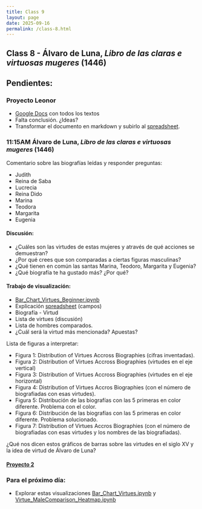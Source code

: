 ```yaml
---
title: Class 9
layout: page
date: 2025-09-16
permalink: /class-8.html
---
```

## Class 8 - Álvaro de Luna, *Libro de las claras e virtuosas mugeres* (1446)

## Pendientes: 
### Proyecto Leonor 
- [Google Docs](https://docs.google.com/document/d/1nxqzmYUBlLpf7n7jYDRYSWm6MscRl-u5JC7i3-Jw3ww/edit?tab=t.0) con todos los textos
- Falta conclusión. ¿Ideas?
- Transformar el documento en markdown y subirlo al [spreadsheet](https://docs.google.com/spreadsheets/d/1umgD4Pp-t0WndBGQ4xmeVaVdvsxtYJnZTHrocTJYtWo/edit?gid=0#gid=0).

### 11:15AM Álvaro de Luna, *Libro de las claras e virtuosas mugeres* (1446)

Comentario sobre las biografías leídas y responder preguntas: 

- Judith 
- Reina de Saba
- Lucrecia 
- Reina Dido 
- Marina 
- Teodora
- Margarita 
- Eugenia 

#### Discusión: 

- ¿Cuáles son las virtudes de estas mujeres y através de qué acciones se demuestran?
- ¿Por qué crees que son comparadas a ciertas figuras masculinas?
- ¿Qué tienen en común las santas Marina, Teodoro, Margarita y Eugenia?
- ¿Qué biografía te ha gustado más? ¿Por qué?

#### Trabajo de visualización: 

- [Bar_Chart_Virtues_Beginner.ipynb](https://colab.research.google.com/drive/10nLt8HJhGR1oiDcUywSxLR1l8ZNEQgh6) 
- Explicación [spreadsheet](https://docs.google.com/spreadsheets/d/14PKuG0aiabdtGQZaOrjA8q2gRC2d7mEslreHFMPy4lY/edit?gid=546587688#gid=546587688) (campos) 
- Biografía - Virtud 
- Lista de virtues (discusión) 
- Lista de hombres comparados.
- ¿Cuál será la virtud más mencionada? Apuestas?

Lista de figuras a interpretar: 

- Figura 1: Distribution of Virtues Accross Biographies (cifras inventadas).  
- Figura 2: Distribution of Virtues Accross Biographies (virtudes en el eje vertical) 
- Figura 3: Distribution of Virtues Accross Biographies (virtudes en el eje horizontal)
- Figura 4: Distribution of Virtues Accros Biographies (con el número de biografiadas con esas virtudes). 
- Figura 5: Distribución de las biografías con las 5 primeras en color diferente. Problema con el color. 
- Figura 6: Distribución de las biografías con las 5 primeras en color diferente. Problema solucionado. 
- Figura 7: Distribution of Virtues Accros Biographies (con el número de biografiadas con esas virtudes y los nombres de las biografiadas). 

¿Qué nos dicen estos gráficos de barras sobre las virtudes en el siglo XV y la idea de virtud de Álvaro de Luna? 


#### [Proyecto 2](https://dh-miami.github.io/SPA_410_Fall25/2025/09/14/Instrucciones-proyecto-Luna.html) 

### Para el próximo día: 

- Explorar estas visualizaciones [Bar_Chart_Virtues.ipynb](https://colab.research.google.com/drive/10nLt8HJhGR1oiDcUywSxLR1l8ZNEQgh6)  y  [Virtue_MaleComparison_Heatmap.ipynb](https://colab.research.google.com/drive/1JKdXcYUeXL-c-hGBCvxS-A8SVfpZre1A)

